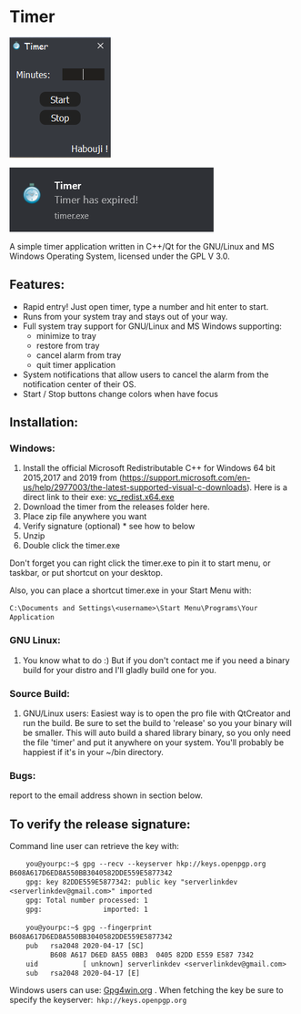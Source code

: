 # Timer

![](screenshot.png)

![](screenshot-notification.png)

A simple timer application written in C++/Qt for the GNU/Linux and MS Windows Operating System, licensed under the GPL V 3.0.

## Features:
- Rapid entry!  Just open timer, type a number and hit enter to start.
- Runs from your system tray and stays out of your way.
- Full system tray support for GNU/Linux and MS Windows supporting:
  - minimize to tray
  - restore from tray
  - cancel alarm from tray
  - quit timer application
- System notifications that allow users to cancel the alarm from the notification center of their OS.
- Start / Stop buttons change colors when have focus

## Installation:

### Windows:
1. Install the official Microsoft Redistributable C++ for Windows 64 bit 2015,2017 and 2019 from (https://support.microsoft.com/en-us/help/2977003/the-latest-supported-visual-c-downloads).  Here is a direct link to their exe: [vc_redist.x64.exe](https://aka.ms/vs/16/release/vc_redist.x64.exe)
2. Download the timer from the releases folder here.
3. Place zip file anywhere you want
4. Verify signature (optional) * see how to below
5. Unzip
6. Double click the timer.exe

Don't forget you can right click the timer.exe to pin it to start menu, or taskbar, or put shortcut on your desktop.

Also, you can place a shortcut timer.exe in your Start Menu with:

```
C:\Documents and Settings\<username>\Start Menu\Programs\Your Application
```

### GNU Linux:
1. You know what to do :) But if you don't contact me if you need a binary build for your distro and I'll gladly build one for you.

### Source Build:
1. GNU/Linux users: Easiest way is to open the pro file with QtCreator and run the build.  Be sure to set the build to 'release' so you your binary will be smaller.  This will auto build a shared library binary, so you only need the file 'timer' and put it anywhere on your system.  You'll probably be happiest if it's in your ~/bin directory.

### Bugs:
report to the email address shown in section below.

## To verify the release signature:

Command line user can retrieve the key with:

```
    you@yourpc:~$ gpg --recv --keyserver hkp://keys.openpgp.org B608A617D6ED8A550BB3040582DDE559E5877342 
    gpg: key 82DDE559E5877342: public key "serverlinkdev <serverlinkdev@gmail.com>" imported
    gpg: Total number processed: 1
    gpg:               imported: 1

    you@yourpc:~$ gpg --fingerprint B608A617D6ED8A550BB3040582DDE559E5877342
    pub   rsa2048 2020-04-17 [SC]
          B608 A617 D6ED 8A55 0BB3  0405 82DD E559 E587 7342
    uid           [ unknown] serverlinkdev <serverlinkdev@gmail.com>
    sub   rsa2048 2020-04-17 [E]
```

Windows users can use: [Gpg4win.org](https://gpg4win.org/index.html) .  When fetching the key be sure to specify the keyserver:``` hkp://keys.openpgp.org```
